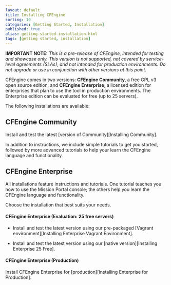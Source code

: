```yaml
---
layout: default
title: Installing CFEngine
sorting: 10
categories: [Getting Started, Installation]
published: true
alias: getting-started-installation.html
tags: [getting started, installation]
---
```


**IMPORTANT NOTE:** *This is a pre-release of CFEngine, intended for testing
and showcase only. This version is not supported, not covered by service-level
agreements (SLAs), and not intended for production environments. Do not 
upgrade or use in conjunction with other versions at this point.*

<!--- TODO: move up when no longer a pre-release
-->

CFEngine comes in two versions: 
**CFEngine Community**, a free GPL v3 open source edition, and **CFEngine Enterprise**, 
a licensed edition for enterprises that plan to use the tool in production environments. The Enterprise edition can be evaluated for free (up to 25 servers).

The following installations are available:

## CFEngine Community

Install and test the latest [version of Community][Installing Community]. 

In addition to 
instructions, we include simple tutorials to get you started, followed by more 
advanced tutorials to help your learn the CFEngine language and functionality.


## CFEngine Enterprise

All installations feature instructions and tutorials. One tutorial teaches you how to use the 
Mission Portal console; the others help you learn the CFEngine language and functionality. 

Choose the installation that best suits your needs.

#### CFEngine Enterprise (Evaluation: 25 free servers)

* Install and test the latest version using our pre-packaged [Vagrant environment][Installing Enterprise Vagrant Environment].

* Install and test the latest version using our [native version][Installing Enterprise 25 Free].

#### CFEngine Enterprise (Production)

Install CFEngine Enterprise for [production][Installing Enterprise for Production].



